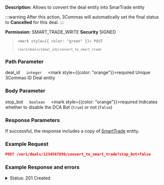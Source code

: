 **Description:** Allows to convert the deal entity into SmarTrade entity

:::warning
After this action, 3Commas will automatically set the final status to **Cancelled** for this deal.
:::

**Permission:** SMART_TRADE_WRITE
**Security** SIGNED

<blockquote>

<code><mark style={{ color: "green" }}> POST </mark></code>

<code>`/ver1/deals/{deal_id}/convert_to_smart_trade`</code>

</blockquote>

### Path Parameter

   deal_id&nbsp;&nbsp;&nbsp;&nbsp;&nbsp;<code>integer</code>&nbsp;&nbsp;&nbsp;&nbsp;&nbsp;<mark style={{color: "orange"}}>required</mark>
   Unique 3Commas ID Deal entity

### Body Parameter

   stop_bot&nbsp;&nbsp;&nbsp;&nbsp;&nbsp;<code>boolean</code>&nbsp;&nbsp;&nbsp;&nbsp;&nbsp;<mark style={{color: "orange"}}>required</mark>
   Indicates whether to disable the DCA Bot (<code>true</code>) or not (<code>false</code>)

### Response Parameters

If successful, the response includes a copy of [SmartTrade](./README.md) entity.

### Example Request

```json
POST /ver1/deals/1234567890/convert_to_smart_trade?stop_bot=false
```

### Example Response and errors

<details>
<summary>Status: 201 Created</summary>

```json
{
    "id": 31421185,
    "version": 2,
    "account": {
        "id": 32199203,
        "type": "paper_trading",
        "name": "Paper Account 1251857",
        "market": "Binance Spot account simulator",
        "link": "/accounts/32199203"
    },
    "pair": "USDT_ETH",
    "instant": false,
    "status": {
        "type": "created",
        "basic_type": "created",
        "title": "Pending"
    },
    "leverage": {
        "enabled": false
    },
    "position": {
        "type": "buy",
        "editable": true,
        "units": {
            "value": "0.054",
            "editable": false
        },
        "price": {
            "value": "3375.04",
            "value_without_commission": "3375.04",
            "editable": true
        },
        "total": {
            "value": "182.25216"
        },
        "order_type": "market",
        "status": {
            "type": "idle",
            "basic_type": "idle",
            "title": "Pending"
        }
    },
    "take_profit": {
        "enabled": true,
        "price_type": "value",
        "steps": [
            {
                "id": 1116304581,
                "order_type": "limit",
                "editable": true,
                "units": {
                    "value": null
                },
                "price": {
                    "type": "bid",
                    "value": "3412.21",
                    "percent": null
                },
                "volume": "100.0",
                "total": null,
                "trailing": {
                    "enabled": false,
                    "percent": null
                },
                "status": {
                    "type": "idle",
                    "basic_type": "idle",
                    "title": "Pending"
                },
                "data": {
                    "cancelable": true,
                    "panic_sell_available": false
                },
                "position": 1
            }
        ]
    },
    "stop_loss": {
        "enabled": true,
        "price_type": "value",
        "breakeven": false,
        "order_type": "market",
        "editable": true,
        "status": {
            "type": "idle",
            "basic_type": "idle",
            "title": "Pending"
        },
        "units": {
            "value": null
        },
        "total": {
            "value": null
        },
        "price": {
            "value": null,
            "percent": null
        },
        "conditional": {
            "price": {
                "value": "2680.7534754",
                "type": "bid",
                "percent": null
            },
            "trailing": {
                "enabled": false,
                "percent": null
            }
        },
        "timeout": {
            "enabled": false,
            "value": null
        }
    },
    "reduce_funds": {
        "steps": []
    },
    "market_close": {},
    "note": "Created from deal 2297232147",
    "note_raw": "Created from deal 2297232147",
    "skip_enter_step": true,
    "data": {
        "editable": false,
        "current_price": {
            "day_change_percent": "-1.248",
            "bid": "3282.46",
            "ask": "3282.47",
            "last": "3282.46",
            "quote_volume": "3523687887.023767"
        },
        "target_price_type": "price",
        "orderbook_price_currency": "USDT",
        "base_order_finished": true,
        "missing_funds_to_close": "0.0",
        "liquidation_price": null,
        "average_enter_price": null,
        "average_close_price": null,
        "average_enter_price_without_commission": null,
        "average_close_price_without_commission": null,
        "panic_sell_available": false,
        "add_funds_available": false,
        "reduce_funds_available": false,
        "force_start_available": false,
        "force_process_available": true,
        "cancel_available": false,
        "finished": false,
        "base_position_step_finished": false,
        "entered_amount": "0.0",
        "entered_total": "0.0",
        "closed_amount": "0.0",
        "closed_total": "0.0",
        "commission": 0.001,
        "created_at": "2024-11-12T21:47:55.207Z",
        "updated_at": "2024-11-12T21:47:55.284Z",
        "type": "smart_sell"
    },
    "profit": {
        "volume": null,
        "usd": null,
        "percent": "0.0",
        "roe": null
    },
    "margin": {
        "amount": null,
        "total": null
    },
    "is_position_not_filled": true
}
```

</details>
